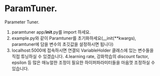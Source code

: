# ParamTuner. 
Parameter Tuner. 
1. paramtuner app/__init__.py를 import 하세요. 
2. example.py와 같이 Paramtuner를 초기화하세요(__init(**kwargs), paramtuner에 담을 변수의 초깃값을 설정하시면 됩니다)  
3. localhost:5000에 접속하시면 연결되 VariableHolder 클래스에 있는 변수들을 직접 튜닝하실 수 있겠습니다. 
4.learning rate, 강화학습의 discount factor, epsilon 등 많은 매뉴얼한 조정이 필요한 하이퍼파라미터들을 마음껏 조정하실 수 있습니다.  
